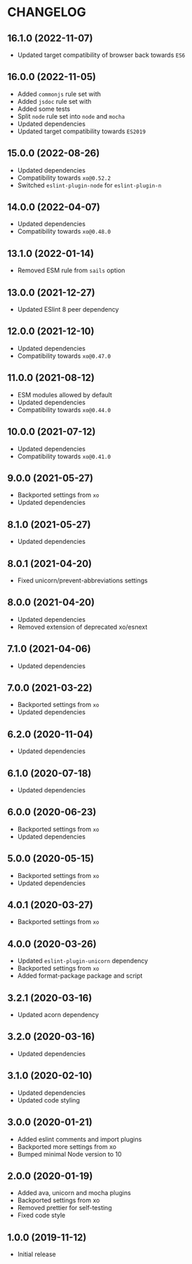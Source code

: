 # CHANGELOG

## 16.1.0 (2022-11-07)

- Updated target compatibility of browser back towards `ES6`

## 16.0.0 (2022-11-05)

- Added `commonjs` rule set with
- Added `jsdoc` rule set with
- Added some tests
- Split `node` rule set into `node` and `mocha`
- Updated dependencies
- Updated target compatibility towards `ES2019`

## 15.0.0 (2022-08-26)

- Updated dependencies
- Compatibility towards `xo@0.52.2`
- Switched `eslint-plugin-node` for `eslint-plugin-n`

## 14.0.0 (2022-04-07)

- Updated dependencies
- Compatibility towards `xo@0.48.0`

## 13.1.0 (2022-01-14)

- Removed ESM rule from `sails` option

## 13.0.0 (2021-12-27)

- Updated ESlint 8 peer dependency

## 12.0.0 (2021-12-10)

- Updated dependencies
- Compatibility towards `xo@0.47.0`

## 11.0.0 (2021-08-12)

- ESM modules allowed by default
- Updated dependencies
- Compatibility towards `xo@0.44.0`

## 10.0.0 (2021-07-12)

- Updated dependencies
- Compatibility towards `xo@0.41.0`

## 9.0.0 (2021-05-27)

- Backported settings from `xo`
- Updated dependencies

## 8.1.0 (2021-05-27)

- Updated dependencies

## 8.0.1 (2021-04-20)

- Fixed unicorn/prevent-abbreviations settings

## 8.0.0 (2021-04-20)

- Updated dependencies
- Removed extension of deprecated xo/esnext

## 7.1.0 (2021-04-06)

- Updated dependencies

## 7.0.0 (2021-03-22)

- Backported settings from `xo`
- Updated dependencies

## 6.2.0 (2020-11-04)

- Updated dependencies

## 6.1.0 (2020-07-18)

- Updated dependencies

## 6.0.0 (2020-06-23)

- Backported settings from `xo`
- Updated dependencies

## 5.0.0 (2020-05-15)

- Backported settings from `xo`
- Updated dependencies

## 4.0.1 (2020-03-27)

- Backported settings from `xo`

## 4.0.0 (2020-03-26)

- Updated `eslint-plugin-unicorn` dependency
- Backported settings from `xo`
- Added format-package package and script

## 3.2.1 (2020-03-16)

- Updated acorn dependency

## 3.2.0 (2020-03-16)

- Updated dependencies

## 3.1.0 (2020-02-10)

- Updated dependencies
- Updated code styling

## 3.0.0 (2020-01-21)

- Added eslint comments and import plugins
- Backported more settings from xo
- Bumped minimal Node version to 10

## 2.0.0 (2020-01-19)

- Added ava, unicorn and mocha plugins
- Backported settings from xo
- Removed prettier for self-testing
- Fixed code style

## 1.0.0 (2019-11-12)

- Initial release
